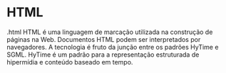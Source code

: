 # HTML
.html
HTML é uma linguagem de marcação utilizada na construção de páginas na Web. Documentos HTML podem ser interpretados por navegadores. A tecnologia é fruto da junção entre os padrões HyTime e SGML. HyTime é um padrão para a representação estruturada de hipermídia e conteúdo baseado em tempo.
